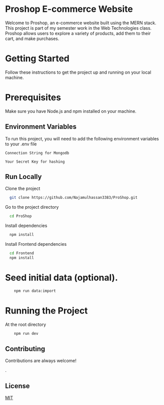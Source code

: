 # Proshop E-commerce Website

Welcome to Proshop, an e-commerce website built using the MERN stack. This project is part of my semester work in the Web Technologies class. Proshop allows users to explore a variety of products, add them to their cart, and make purchases.

# Getting Started

Follow these instructions to get the project up and running on your local machine.

# Prerequisites

Make sure you have Node.js and npm installed on your machine.

## Environment Variables

To run this project, you will need to add the following environment variables to your .env file

`Connection String for Mongodb`

`Your Secret Key for hashing`

## Run Locally

Clone the project

```bash
  git clone https://github.com/Najamulhassan3383/ProShop.git
```

Go to the project directory

```bash
  cd ProShop
```

Install dependencies

```bash
  npm install
```

Install Frontend dependencies

```bash
  cd Frontend
  npm install
```

# Seed initial data (optional).

```bash
    npm run data:import
```

# Running the Project

At the root directory

```bash
    npm run dev
```

## Contributing

Contributions are always welcome!

.

## License

[MIT](https://choosealicense.com/licenses/mit/)
